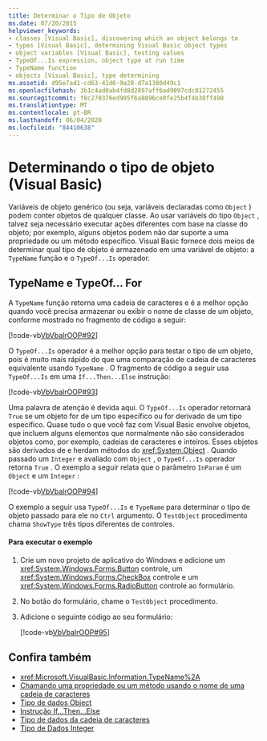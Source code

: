 ```yaml
---
title: Determinar o Tipo de Objeto
ms.date: 07/20/2015
helpviewer_keywords:
- classes [Visual Basic], discovering which an object belongs to
- types [Visual Basic], determining Visual Basic object types
- object variables [Visual Basic], testing values
- TypeOf...Is expression, object type at run time
- TypeName function
- objects [Visual Basic], type determining
ms.assetid: d95e7ad1-cd63-41d6-9a28-d7a1380d49c1
ms.openlocfilehash: 3b1c4ad0ab4fd8d2897aff6ad9097cdc81272455
ms.sourcegitcommit: f8c270376ed905f6a8896ce0fe25b4f4b38ff498
ms.translationtype: MT
ms.contentlocale: pt-BR
ms.lasthandoff: 06/04/2020
ms.locfileid: "84410638"
---
```

# <a name="determining-object-type-visual-basic"></a>Determinando o tipo de objeto (Visual Basic)
Variáveis de objeto genérico (ou seja, variáveis declaradas como `Object` ) podem conter objetos de qualquer classe. Ao usar variáveis do tipo `Object` , talvez seja necessário executar ações diferentes com base na classe do objeto; por exemplo, alguns objetos podem não dar suporte a uma propriedade ou um método específico. Visual Basic fornece dois meios de determinar qual tipo de objeto é armazenado em uma variável de objeto: a `TypeName` função e o `TypeOf...Is` operador.  
  
## <a name="typename-and-typeofis"></a>TypeName e TypeOf... For  
 A `TypeName` função retorna uma cadeia de caracteres e é a melhor opção quando você precisa armazenar ou exibir o nome de classe de um objeto, conforme mostrado no fragmento de código a seguir:  
  
 [!code-vb[VbVbalrOOP#92](~/samples/snippets/visualbasic/VS_Snippets_VBCSharp/VbVbalrOOP/VB/OOP.vb#92)]  
  
 O `TypeOf...Is` operador é a melhor opção para testar o tipo de um objeto, pois é muito mais rápido do que uma comparação de cadeia de caracteres equivalente usando `TypeName` . O fragmento de código a seguir usa `TypeOf...Is` em uma `If...Then...Else` instrução:  
  
 [!code-vb[VbVbalrOOP#93](~/samples/snippets/visualbasic/VS_Snippets_VBCSharp/VbVbalrOOP/VB/OOP.vb#93)]  
  
 Uma palavra de atenção é devida aqui. O `TypeOf...Is` operador retornará `True` se um objeto for de um tipo específico ou for derivado de um tipo específico. Quase tudo o que você faz com Visual Basic envolve objetos, que incluem alguns elementos que normalmente não são considerados objetos como, por exemplo, cadeias de caracteres e inteiros. Esses objetos são derivados de e herdam métodos do <xref:System.Object> . Quando passado um `Integer` e avaliado com `Object` , o `TypeOf...Is` operador retorna `True` . O exemplo a seguir relata que o parâmetro `InParam` é um `Object` e um `Integer` :  
  
 [!code-vb[VbVbalrOOP#94](~/samples/snippets/visualbasic/VS_Snippets_VBCSharp/VbVbalrOOP/VB/OOP.vb#94)]  
  
 O exemplo a seguir usa `TypeOf...Is` e `TypeName` para determinar o tipo de objeto passado para ele no `Ctrl` argumento. O `TestObject` procedimento chama `ShowType` três tipos diferentes de controles.  
  
#### <a name="to-run-the-example"></a>Para executar o exemplo  
  
1. Crie um novo projeto de aplicativo do Windows e adicione um <xref:System.Windows.Forms.Button> controle, um <xref:System.Windows.Forms.CheckBox> controle e um <xref:System.Windows.Forms.RadioButton> controle ao formulário.  
  
2. No botão do formulário, chame o `TestObject` procedimento.  
  
3. Adicione o seguinte código ao seu formulário:  
  
     [!code-vb[VbVbalrOOP#95](~/samples/snippets/visualbasic/VS_Snippets_VBCSharp/VbVbalrOOP/VB/OOP.vb#95)]  
  
## <a name="see-also"></a>Confira também

- <xref:Microsoft.VisualBasic.Information.TypeName%2A>
- [Chamando uma propriedade ou um método usando o nome de uma cadeia de caracteres](calling-a-property-or-method-using-a-string-name.md)
- [Tipo de dados Object](../../../language-reference/data-types/object-data-type.md)
- [Instrução If...Then...Else](../../../language-reference/statements/if-then-else-statement.md)
- [Tipo de dados da cadeia de caracteres](../../../language-reference/data-types/string-data-type.md)
- [Tipo de Dados Integer](../../../language-reference/data-types/integer-data-type.md)
